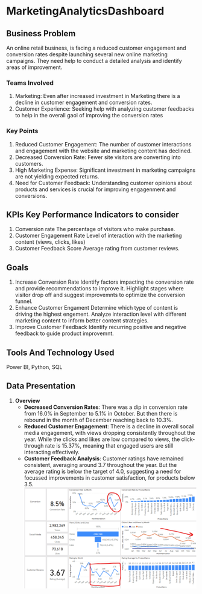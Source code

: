 # MarketingAnalyticsDashboard

## Business Problem
An online retail business, is facing a reduced customer engagement and conversion rates despite launching several new online marketing campaigns. They need help to conduct a detailed analysis and identify areas of improvement.
### Teams Involved
1. Marketing: Even after increased investment in Marketing there is a decline in customer engagement and conversion rates.
2. Customer Experience: Seeking help with analyzing customer feedbacks to help in the overall gaol of improving the conversion rates
### Key Points
1. Reduced Customer Engagement: The number of customer interactions and engagement with the website and marketing content has declined.
2. Decreased Conversion Rate: Fewer site visitors are converting into customers.
3. High Marketing Expense: Significant investment in marketing campaigns are not yielding expected returns.
4. Need for Customer Feedback: Understanding customer opinions about products and services is crucial for improving engagenment and conversions.

## KPIs Key Performance Indicators to consider
1. Conversion rate
The percentage of visitors who make purchase.
2. Customer Engagement Rate
Level of interaction with the marketing content (views, clicks, likes)
3. Customer Feedback Score
Average rating from customer reviews.

## Goals
1. Increase Conversion Rate
   Identify factors impacting the conversion rate and provide recommendations to improve it.
   Highlight stages where visitor drop off and suggest improvemnts to optimize the conversion funnel.
2. Enhance Customer Engament
   Determine which type of content is driving the highest engement. Analyze interaction level with different     
   marketing content to inform better content strategies.
3. Improve Customer Feedback
   Identify recurring positive and negative feedback to guide product improvemnt.

## Tools And Technology Used
Power BI, Python, SQL

## Data Presentation
1. **Overview**
   * **Decreased Conversion Rates**: There was a dip in conversion rate from 16.0% in September to 5.1% in October. But then there is rebound in the month of December reaching back to 10.3%.
   * **Reduced Customer Engagement**: There is a decline in overall socail media engagement, with views dropping consistently throughout the year. While the clicks and likes are low compared to views, the click-through rate is 15.37%, meaning that engaged users are still interacting effectively.
   *  **Customer Feedback Analysis**: Customer ratings have remained consistent, averaging around 3.7 throughout the year. But the average rating is below the target of 4.0, suggesting a need for focussed improvements in customer satisfaction, for products below 3.5.
      ![image alt](https://github.com/Bhaktispace/MarketingAnalyticsDashboard/blob/f8bccae2a23c4448724995e19e20ca7ab9a1cfc1/Screenshot%202025-01-29%20183713.png)
      
     

